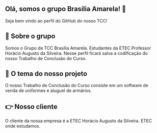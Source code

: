 ## Olá, somos o grupo Brasília Amarela! 👋
Seja bem vindo ao perfil do GitHub do nosso TCC!

## 🚀 Sobre o grupo
Somos o Grupo de TCC Brasília Amarela. Estudantes da ETEC Professor Horácio Augusto da Silveira. Nesse perfil ficará salva a codificação do nosso Trabalho de Conclusão do Curso.

## 💬 O tema do nosso projeto
O nosso Trabalho de Conclusão do Curso consiste em um software de venda de uniformes e aluguel de armários.

## 👉 Nosso cliente
O cliente da nossa empresa é a ETEC Horácio Augusto da Silveira. ETEC onde estudamos.
